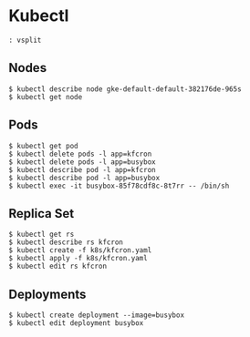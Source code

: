 # Kubectl
    : vsplit

## Nodes
    $ kubectl describe node gke-default-default-382176de-965s
    $ kubectl get node 

## Pods
    $ kubectl get pod
    $ kubectl delete pods -l app=kfcron
    $ kubectl delete pods -l app=busybox
    $ kubectl describe pod -l app=kfcron
    $ kubectl describe pod -l app=busybox
    $ kubectl exec -it busybox-85f78cdf8c-8t7rr -- /bin/sh

## Replica Set
    $ kubectl get rs
    $ kubectl describe rs kfcron
    $ kubectl create -f k8s/kfcron.yaml
    $ kubectl apply -f k8s/kfcron.yaml
    $ kubectl edit rs kfcron

## Deployments
    $ kubectl create deployment --image=busybox
    $ kubectl edit deployment busybox
